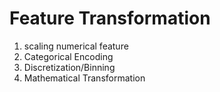 # Feature Transformation
1. scaling numerical feature
2. Categorical Encoding
3. Discretization/Binning
4. Mathematical Transformation
